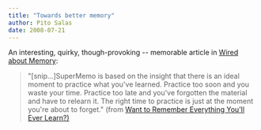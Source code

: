 ```yaml
---
title: "Towards better memory"
author: Pito Salas
date: 2008-07-21
---
```




An interesting, quirky, though-provoking -- memorable article in [Wired about
Memory](<http://www.wired.com/medtech/health/magazine/16-05/ff_wozniak?currentPage=all>):

> "[snip…]SuperMemo is based on the insight that there is an ideal moment to
> practice what you've learned. Practice too soon and you waste your time.
> Practice too late and you've forgotten the material and have to relearn it.
> The right time to practice is just at the moment you're about to forget."
> (from [Want to Remember Everything You'll Ever
> Learn?)](<http://www.wired.com/medtech/health/magazine/16-05/ff_wozniak?currentPage=all>)


